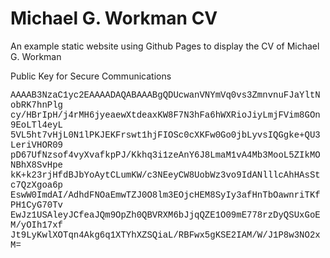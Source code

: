 # Michael G. Workman CV

An example static website using Github Pages to display the CV of Michael G. Workman

Public Key for Secure Communications

<span style="font:large;font-family: 'Courier New', Courier, monospace;">
AAAAB3NzaC1yc2EAAAADAQABAAABgQDUcwanVNYmVq0vs3ZmnvnuFJaYltNobRK7hnPlg
cy/HBrIpH/j4rMH6jyeaewXtdeaxKW8F7N3hFa6hWXRioJiyLmjFVim8GOn9EoLTl4eyL
5VL5ht7vHjL0N1lPKJEKFrswt1hjFIOSc0cXKFw0Go0jbLyvsIQGgke+QU3LeriVHOR09
pD67UfNzsof4vyXvafkpPJ/Kkhq3i1zeAnY6J8LmaM1vA4Mb3MooL5ZIkMONBhX8SvHpe 
kK+k23rjHfdBJbYoAytCLumKW/c3NEeyCW8UobWz3vo9IdANlllcAhHAsStc7QzXgoa6p 
EswW0ImdAI/AdhdFNOaEmwTZJ0O8lm3EOjcHEM8SyIy3afHnTbOawnriTKfPH1CyG70Tv 
EwJz1USAleyJCfeaJQm9OpZh0QBVRXM6bJjqQZE1O09mE778rzDyQSUxGoEM/yOIh17xf 
Jt9LyKwlXOTqn4Akg6q1XTYhXZSQiaL/RBFwx5gKSE2IAM/W/J1P8w3NO2xM=
</span>
